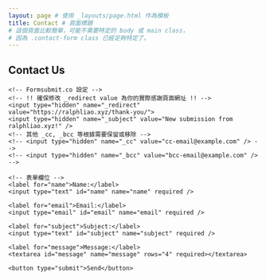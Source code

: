 ```yaml
---
layout: page # 使用 _layouts/page.html 作為模板
title: Contact # 頁面標題
# 這個頁面比較簡單，可能不需要特定的 body 或 main class，
# 因為 .contact-form class 已經足夠特定了。
---
```


<!-- 直接從舊 contact.html 複製過來的表單 HTML -->
<!-- 注意：表單的 action 和 hidden input 用於 formsubmit.co，必須保留 -->
<div class="contact-form">
  <h2>Contact Us</h2>
  <form action="https://formsubmit.co/38518874a@gmail.com" method="post">

    <!-- Formsubmit.co 設定 -->
    <!-- !! 確保修改 _redirect value 為你的實際感謝頁面網址 !! -->
    <input type="hidden" name="_redirect" value="https://ralphliao.xyz/thank-you/"> 
    <input type="hidden" name="_subject" value="New submission from ralphliao.xyz!" />
    <!-- 其他 _cc, _bcc 等根據需要保留或移除 -->
    <!-- <input type="hidden" name="_cc" value="cc-email@example.com" /> -->
    <!-- <input type="hidden" name="_bcc" value="bcc-email@example.com" /> -->

    <!-- 表單欄位 -->
    <label for="name">Name:</label>
    <input type="text" id="name" name="name" required />

    <label for="email">Email:</label>
    <input type="email" id="email" name="email" required />

    <label for="subject">Subject:</label>
    <input type="text" id="subject" name="subject" required />

    <label for="message">Message:</label>
    <textarea id="message" name="message" rows="4" required></textarea>

    <button type="submit">Send</button>
  </form>
</div>